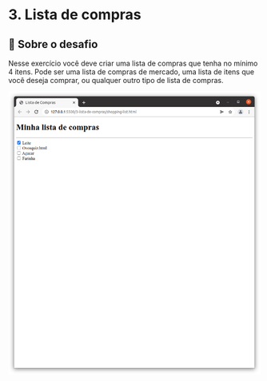 # 3. Lista de compras

## :rocket: Sobre o desafio

Nesse exercício você deve criar uma lista de compras que tenha no mínimo 4 itens.
Pode ser uma lista de compras de mercado, uma lista de itens que você deseja comprar, ou qualquer outro tipo de lista de compras.

<img alt="Desafios 3 Lista de compras" src="./3-lista-de-compras/shopping-list.png" />
